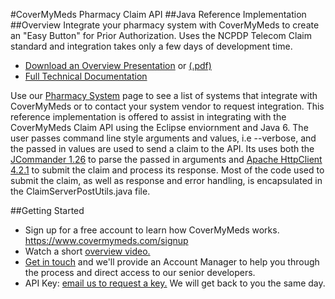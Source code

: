 #CoverMyMeds Pharmacy Claim API
##Java Reference Implementation
##Overview
Integrate your pharmacy system with CoverMyMeds to create an "Easy Button" for Prior Authorization. Uses the NCPDP Telecom Claim standard and integration takes only a few days of development time.
*	[Download an Overview Presentation](http://www.covermymeds.com/files/cmm-pharmacy-system-overview.ppt) or [(.pdf)](http://www.covermymeds.com/files/cmm-pharmacy-system-overview.pdf)
*	[Full Technical Documentation](http://www.covermymeds.com/main/pharmacy_claim_api)

Use our [Pharmacy System](http://pharmacysystems.covermymeds.com/) page to see a list of systems that integrate with CoverMyMeds or to contact your system vendor to request integration.
This reference implementation is offered to assist in integrating with the CoverMyMeds Claim API using the Eclipse enviornment and Java 6. The user passes command line style arguments and values, i.e --verbose, and the passed in values are used to send a claim to the API. Its uses both the [JCommander 1.26](http://jcommander.org) to parse the passed in arguments and [Apache HttpClient 4.2.1](http://hc.apache.org/httpcomponents-client-ga/index.html) to submit the claim and process its response. Most of the code used to submit the claim, as well as response and error handling, is encapsulated in the ClaimServerPostUtils.java file.

##Getting Started
*	Sign up for a free account to learn how CoverMyMeds works. <https://www.covermymeds.com/signup>
*	Watch a short [overview video.](http://help.covermymeds.com/entries/47511-learn-how-to-use-covermymeds-5-minute-silent-video)
*	[Get in touch](mailto:developers@covermymeds.com) and we'll provide an Account Manager to help you through the process and direct access to our senior developers.
*	API Key: [email us to request a key.](mailto:developers@covermymeds.com) We will get back to you the same day.
